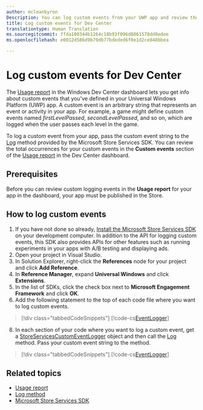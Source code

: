 ```yaml
---
author: mcleanbyron
Description: You can log custom events from your UWP app and review those events in the Usage report on the Windows Dev Center dashboard.
title: Log custom events for Dev Center
translationtype: Human Translation
ms.sourcegitcommit: ffda100344b1264c18b93f096d8061570dd8edee
ms.openlocfilehash: e0012d586d9b79db77bdeded6f0e1d2ce848bbea

---
```


# <a name="log-custom-events-for-dev-center"></a>Log custom events for Dev Center

The [Usage report](https://msdn.microsoft.com/windows/uwp/publish/usage-report) in the Windows Dev Center dashboard lets you get info about custom events that you've defined in your Universal Windows Platform (UWP) app. A custom event is an arbitrary string that represents an event or activity in your app. For example, a game might define custom events named *firstLevelPassed*, *secondLevelPassed*, and so on, which are logged when the user passes each level in the game.

To log a custom event from your app, pass the custom event string to the [Log](https://msdn.microsoft.com/library/windows/apps/microsoft.services.store.engagement.storeservicescustomeventlogger.log.aspx) method provided by the Microsoft Store Services SDK. You can review the total occurrences for your custom events in the **Custom events** section of the [Usage report](https://msdn.microsoft.com/windows/uwp/publish/usage-report) in the Dev Center dashboard.

## <a name="prerequisites"></a>Prerequisites

Before you can review custom logging events in the **Usage report** for your app in the dashboard, your app must be published in the Store.

## <a name="how-to-log-custom-events"></a>How to log custom events

1. If you have not done so already, [Install the Microsoft Store Services SDK](microsoft-store-services-sdk.md#install-the-sdk) on your development computer. In addition to the API for logging custom events, this SDK also provides APIs for other features such as running experiments in your apps with A/B testing and displaying ads.
2. Open your project in Visual Studio.
3. In Solution Explorer, right-click the **References** node for your project and click **Add Reference**.
4. In **Reference Manager**, expand **Universal Windows** and click **Extensions**.
5. In the list of SDKs, click the check box next to **Microsoft Engagement Framework** and click **OK**.
7. Add the following statement to the top of each code file where you want to log custom events.

  > [!div class="tabbedCodeSnippets"]
  [!code-cs[EventLogger](./code/StoreSDKSamples/cs/LogEvents.cs#EngagementNamespace)]

8. In each section of your code where you want to log a custom event, get a [StoreServicesCustomEventLogger](https://msdn.microsoft.com/library/windows/apps/microsoft.services.store.engagement.storeservicescustomeventlogger.log.aspx) object and then call the [Log](https://msdn.microsoft.com/library/windows/apps/microsoft.services.store.engagement.storeservicescustomeventlogger.log.aspx) method. Pass your custom event string to the method.

  > [!div class="tabbedCodeSnippets"]
  [!code-cs[EventLogger](./code/StoreSDKSamples/cs/LogEvents.cs#Log)]

## <a name="related-topics"></a>Related topics

* [Usage report](https://msdn.microsoft.com/windows/uwp/publish/usage-report)
* [Log method](https://msdn.microsoft.com/library/windows/apps/microsoft.services.store.engagement.storeservicescustomeventlogger.log.aspx)
* [Microsoft Store Services SDK](https://msdn.microsoft.com/windows/uwp/monetize/microsoft-store-services-sdk)



<!--HONumber=Dec16_HO1-->


